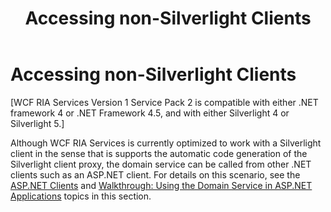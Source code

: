 ﻿---
title: Accessing non-Silverlight Clients
TOCTitle: Accessing non-Silverlight Clients
ms:assetid: 702b5925-6b51-40b3-b55f-ae474180148f
ms:mtpsurl: https://msdn.microsoft.com/en-us/library/Gg602749(v=VS.91)
ms:contentKeyID: 34015846
ms.date: 08/19/2013
mtps_version: v=VS.91
---

# Accessing non-Silverlight Clients

\[WCF RIA Services Version 1 Service Pack 2 is compatible with either .NET framework 4 or .NET Framework 4.5, and with either Silverlight 4 or Silverlight 5.\]

Although WCF RIA Services is currently optimized to work with a Silverlight client in the sense that is supports the automatic code generation of the Silverlight client proxy, the domain service can be called from other .NET clients such as an ASP.NET client. For details on this scenario, see the [ASP.NET Clients](ee707352\(v=vs.91\).md) and [Walkthrough: Using the Domain Service in ASP.NET Applications](ee807305\(v=vs.91\).md) topics in this section.

